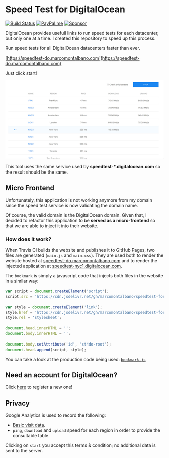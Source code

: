 Speed Test for DigitalOcean
===========================

[![Build Status](https://travis-ci.com/marcomontalbano/speedtest-for-digitalocean.svg?branch=master)](https://travis-ci.com/marcomontalbano/speedtest-for-digitalocean)
[![PayPal.me](https://img.shields.io/badge/paypal-donate-119fde.svg)](https://www.paypal.me/marcomontalbano)
[![Sponsor](https://img.shields.io/badge/-Sponsor-fafbfc?logo=GitHub%20Sponsors)](https://github.com/sponsors/marcomontalbano)

DigitalOcean provides usefull links to run speed tests for each datacenter, but only one at a time.
I created this repository to speed up this process.

Run speed tests for all DigitalOcean datacenters faster than ever.

[https://speedtest-do.marcomontalbano.com](https://speedtest-do.marcomontalbano.com)

Just click start!

![Speedtest for DigitalOcean - Screenshot](public/images/speedtest-for-digitalocean-screenshot-without-header.jpg)

This tool uses the same service used by __speedtest-*.digitalocean.com__ so the result should be the same.


## Micro Frontend

Unfortunately, this application is not working anymore from my domain since the speed test service is now validating the domain name.

Of course, the valid domain is the DigitalOcean domain. Given that, I decided to refactor this application to be **served as a micro-frontend** so that we are able to inject it into their website.

### How does it work?

When Travis CI builds the website and publishes it to GitHub Pages, two files are generated (`main.js` and `main.css`). They are used both to render the website hosted at [speedtest-do.marcomontalbano.com](https://speedtest-do.marcomontalbano.com/) and to render the injected application at [speedtest-nyc1.digitalocean.com](https://speedtest-nyc1.digitalocean.com/).

The `bookmark` is simply a javascript code that injects both files in the website in a similar way:

```js
var script = document.createElement('script');
script.src = 'https://cdn.jsdelivr.net/gh/marcomontalbano/speedtest-for-digitalocean@latest/static/js/main.js';

var style = document.createElement('link');
style.href = 'https://cdn.jsdelivr.net/gh/marcomontalbano/speedtest-for-digitalocean@latest/static/css/main.css';
style.rel = 'stylesheet';

document.head.innerHTML = '';
document.body.innerHTML = '';

document.body.setAttribute('id', 'st4do-root');
document.head.append(script, style);
```

You can take a look at the production code being used: [`bookmark.js`](./bookmark.js)


## Need an account for DigitalOcean?

Click [here](https://m.do.co/c/45b8cffe90f8) to register a new one!


## Privacy

Google Analytics is used to record the following:

* [Basic visit data](https://support.google.com/analytics/answer/6004245?ref_topic=2919631).
* `ping`, `download` and `upload` speed for each region in order to provide the consultable table.

Clicking on `start` you accept this terms & condition; no additional data is sent to the server.
